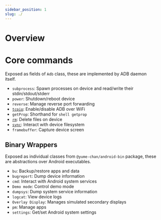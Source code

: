 ```yaml
---
sidebar_position: 1
slug: ./
---
```


# Overview

# Core commands

Exposed as fields of `Adb` class, these are implemented by ADB daemon itself.

* `subprocess`: Spawn processes on device and read/write their stdin/stdout/stderr
* `power`: Shutdown/reboot device
* `reverse`: Manage reverse port forwarding
* [`tcpip`](./tcpip.md): Enable/disable ADB over WiFi
* `getProp`: Shorthand for `shell getprop`
* [`rm`](./rm.md): Delete files on device
* [`sync`](./sync/overview.md): Interact with device filesystem
* `framebuffer`: Capture device screen

## Binary Wrappers

Exposed as individual classes from `@yume-chan/android-bin` package, these are abstractions over Android executables.

* `bu`: Backup/restore apps and data
* `bugreport`: Dump device information
* `cmd`: Interact with Android system services
* `Demo mode`: Control demo mode
* `dumpsys`: Dump system service information
* `logcat`: View device logs
* `Overlay Display`: Manages simulated secondary displays
* `pm`: Manage apps
* `settings`: Get/set Android system settings
